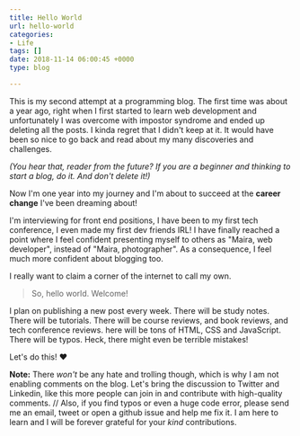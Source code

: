 ```yaml
---
title: Hello World
url: hello-world
categories:
- Life
tags: []
date: 2018-11-14 06:00:45 +0000
type: blog

---
```

This is my second attempt at a programming blog. The first time was about a year ago, right when I first started to learn web development and unfortunately I was overcome with impostor syndrome and ended up deleting all the posts. I kinda regret that I didn't keep at it. It would have been so nice to go back and read about my many discoveries and challenges.

_(You hear that, reader from the future? If you are a beginner and thinking to start a blog, do it. And don't delete it!)_

Now I'm one year into my journey and I'm about to succeed at the **career change** I've been dreaming about!

I'm interviewing for front end positions, I have been to my first tech conference, I even made my first dev friends IRL! I have finally reached a point where I feel confident presenting myself to others as "Maira, web developer", instead of "Maira, photographer". As a consequence, I feel much more confident about blogging too.

I really want to claim a corner of the internet to call my own.

> So, hello world. Welcome!

I plan on publishing a new post every week. There will be study notes. There will be tutorials. There will be course reviews, and book reviews, and tech conference reviews. here will be tons of HTML, CSS and JavaScript. There will be typos. Heck, there might even be terrible mistakes!

Let's do this! ❤

**Note:** There _won't_ be any hate and trolling though, which is why I am not enabling comments on the blog. Let's bring the discussion to Twitter and Linkedin, like this more people can join in and contribute with high-quality comments. // Also, if you find typos or even a huge code error, please send me an email, tweet or open a github issue and help me fix it. I am here to learn and I will be forever grateful for your _kind_ contributions.